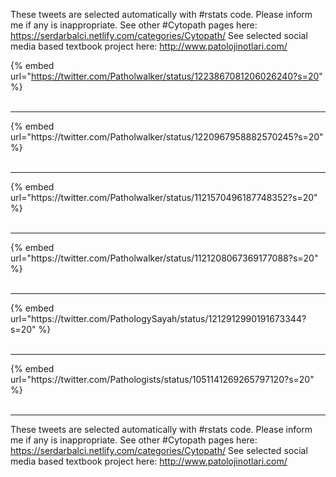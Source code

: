 

These tweets are selected automatically with #rstats code. Please inform me if any is inappropriate.
See other #Cytopath pages here: https://serdarbalci.netlify.com/categories/Cytopath/ 
See selected social media based textbook project here: http://www.patolojinotlari.com/

{% embed url="https://twitter.com/Patholwalker/status/1223867081206026240?s=20" %}<br>
<br>
<hr>
{% embed url="https://twitter.com/Patholwalker/status/1220967958882570245?s=20" %}<br>
<br>
<hr>
{% embed url="https://twitter.com/Patholwalker/status/1121570496187748352?s=20" %}<br>
<br>
<hr>
{% embed url="https://twitter.com/Patholwalker/status/1121208067369177088?s=20" %}<br>
<br>
<hr>
{% embed url="https://twitter.com/PathologySayah/status/1212912990191673344?s=20" %}<br>
<br>
<hr>
{% embed url="https://twitter.com/Pathologists/status/1051141269265797120?s=20" %}<br>
<br>
<hr>


These tweets are selected automatically with #rstats code. Please inform me if any is inappropriate.
See other #Cytopath pages here: https://serdarbalci.netlify.com/categories/Cytopath/ 
See selected social media based textbook project here: http://www.patolojinotlari.com/

